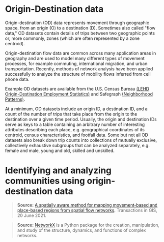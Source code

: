 #  Origin-Destination data

Origin-destination (OD) data represents movement through geographic space, from an origin (O) to a destination (D). Sometimes also called "flow data," OD datasets contain details of trips between two geographic points or, more commonly, zones (which are often represented by a zone centroid).

Origin-destination flow data are common across many application areas in geography and are used to model many different types of movement processes, for example commuting, international migration, and urban transportation.  Recently, methods of network analysis have been applied successfully to analyze the structure of mobility flows inferred from cell phone data.

Example OD datasets are available from the U.S. Census Bureau [(LEHD Origin-Destination Employment Statistics)](https://lehd.ces.census.gov/data/#lodes) and Safegraph [(Neighborhood Patterns)](https://www.safegraph.com/neighborhood-patterns).

At a minimum, OD datasets include an origin ID, a destination ID, and a count of the number of trips that take place from the origin to the destination over a given time period.  Usually, the origin and destination IDs serve as keys to a table containing an arbitrary number of interesting attributes describing each place, e.g. geographical coordinates of its centroid, census characteristics, and footfall data.  Some but not all OD datasets also break down trip counts into collections of mutually exclusive, collectively exhaustive subgroups that can be analyzed separately, e.g. female and male, young and old, skilled and unskilled.

# Identifying and analyzing communities using origin-destination data

> **Source:** [A spatially aware method for mapping movement-based and place-based regions from spatial flow networks](https://onlinelibrary.wiley.com/doi/full/10.1111/tgis.12772). Transactions in GIS, 20 June 2021.

> **Source:** [NetworkX](https://networkx.org/) is a Python package for the creation, manipulation, and study of the structure, dynamics, and functions of complex networks.



